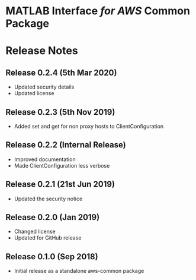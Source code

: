 # MATLAB Interface *for AWS* Common Package
# Release Notes

## Release 0.2.4 (5th Mar 2020)   
* Updated security details   
* Updated license   

## Release 0.2.3 (5th Nov 2019)
* Added set and get for non proxy hosts to ClientConfiguration

## Release 0.2.2 (Internal Release)
* Improved documentation
* Made ClientConfiguration less verbose

## Release 0.2.1 (21st Jun 2019)
* Updated the security notice

## Release 0.2.0 (Jan 2019)
* Changed license
* Updated for GitHub release

## Release 0.1.0 (Sep 2018)
* Initial release as a standalone aws-common package


[//]: #  (Copyright 2019 The MathWorks, Inc.)   
